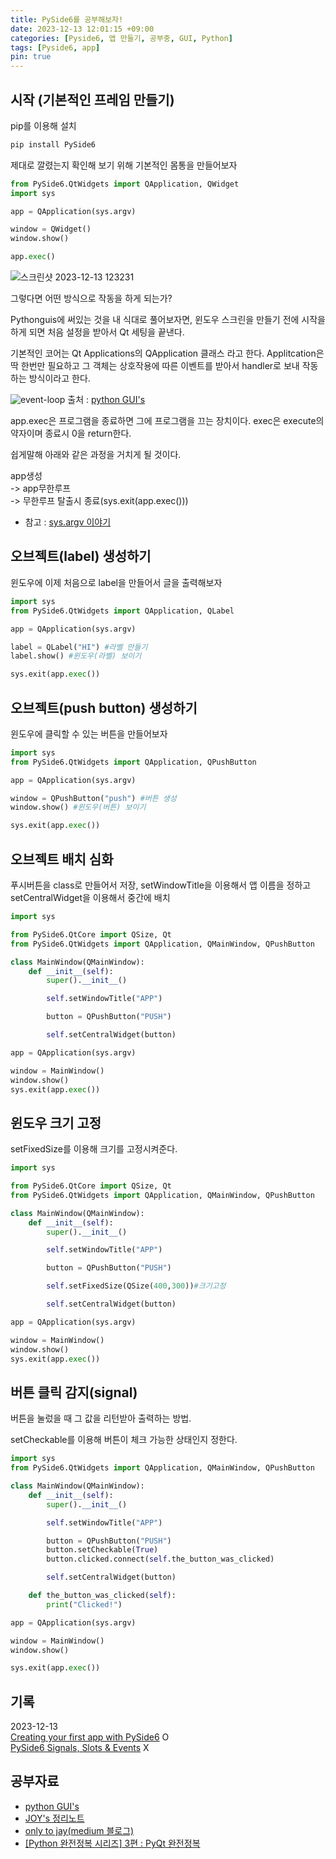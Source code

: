 ```yaml
---
title: PySide6를 공부해보자!
date: 2023-12-13 12:01:15 +09:00
categories: [Pyside6, 앱 만들기, 공부중, GUI, Python]
tags: [Pyside6, app]
pin: true
---
```




## 시작 (기본적인 프레임 만들기)
pip를 이용해 설치
```python
pip install PySide6
```

제대로 깔렸는지 확인해 보기 위해 기본적인 몸통을 만들어보자
```python
from PySide6.QtWidgets import QApplication, QWidget
import sys

app = QApplication(sys.argv)

window = QWidget()
window.show()

app.exec()
```
![스크린샷 2023-12-13 123231](https://github.com/oil-lamp-cat/oil-lamp-cat.github.io/assets/103806022/0cbe5ab3-b54c-455b-bd34-6335f5dd620f)

그렇다면 어떤 방식으로 작동을 하게 되는가?

Pythonguis에 써있는 것을 내 식대로 풀어보자면, 윈도우 스크린을 만들기 전에 시작을 하게 되면 처음 설정을 받아서 Qt 세팅을 끝낸다.

기본적인 코어는 Qt Applications의 QApplication 클래스 라고 한다. Applitcation은 딱 한번만 필요하고 그 객체는 상호작용에 따른 이벤트를 받아서 handler로 보내 작동하는 방식이라고 한다.

![event-loop](https://github.com/oil-lamp-cat/oil-lamp-cat.github.io/assets/103806022/4005da6d-0e05-4b98-9959-4806500f2342)
출처 : [python GUI's](https://www.pythonguis.com/pyside6-tutorial/)

app.exec은 프로그램을 종료하면 그에 프로그램을 끄는 장치이다. exec은 execute의 약자이며 종료시 0을 return한다.

쉽게말해 아래와 같은 과정을 거치게 될 것이다.

app생성</br>
-> app무한루프</br> 
-> 무한루프 탈출시 종료(sys.exit(app.exec()))

* 참고 : [sys.argv 이야기]()

## 오브젝트(label) 생성하기
윈도우에 이제 처음으로 label을 만들어서 글을 출력해보자

```python
import sys
from PySide6.QtWidgets import QApplication, QLabel

app = QApplication(sys.argv)

label = QLabel("HI") #라벨 만들기
label.show() #윈도우(라벨) 보이기

sys.exit(app.exec())
```
## 오브젝트(push button) 생성하기
윈도우에 클릭할 수 있는 버튼을 만들어보자

```python
import sys
from PySide6.QtWidgets import QApplication, QPushButton

app = QApplication(sys.argv)

window = QPushButton("push") #버튼 생성
window.show() #윈도우(버튼) 보이기

sys.exit(app.exec())
```
## 오브젝트 배치 심화
푸시버튼을 class로 만들어서 저장, setWindowTitle을 이용해서 앱 이름을 정하고 setCentralWidget을 이용해서 중간에 배치

```python
import sys

from PySide6.QtCore import QSize, Qt
from PySide6.QtWidgets import QApplication, QMainWindow, QPushButton

class MainWindow(QMainWindow):
    def __init__(self):
        super().__init__()

        self.setWindowTitle("APP")

        button = QPushButton("PUSH")

        self.setCentralWidget(button)

app = QApplication(sys.argv)

window = MainWindow()
window.show()
sys.exit(app.exec())
```
## 윈도우 크기 고정
setFixedSize를 이용해 크기를 고정시켜준다.
```python
import sys

from PySide6.QtCore import QSize, Qt
from PySide6.QtWidgets import QApplication, QMainWindow, QPushButton

class MainWindow(QMainWindow):
    def __init__(self):
        super().__init__()

        self.setWindowTitle("APP")

        button = QPushButton("PUSH")

        self.setFixedSize(QSize(400,300))#크기고정

        self.setCentralWidget(button)

app = QApplication(sys.argv)

window = MainWindow()
window.show()
sys.exit(app.exec())
```

## 버튼 클릭 감지(signal)
버튼을 눌렀을 때 그 값을 리턴받아 출력하는 방법.

setCheckable를 이용해 버튼이 체크 가능한 상태인지 정한다.


```python
import sys
from PySide6.QtWidgets import QApplication, QMainWindow, QPushButton

class MainWindow(QMainWindow):
    def __init__(self):
        super().__init__()

        self.setWindowTitle("APP")

        button = QPushButton("PUSH")
        button.setCheckable(True)
        button.clicked.connect(self.the_button_was_clicked)

        self.setCentralWidget(button)

    def the_button_was_clicked(self):
        print("Clicked!")

app = QApplication(sys.argv)

window = MainWindow()
window.show()

sys.exit(app.exec())
```

## 기록
2023-12-13</br>
[Creating your first app with PySide6](https://www.pythonguis.com/tutorials/pyside6-creating-your-first-window/) O</br>
[PySide6 Signals, Slots & Events](https://www.pythonguis.com/tutorials/pyside6-signals-slots-events/) X</br>



## 공부자료
* [python GUI's](https://www.pythonguis.com/pyside6-tutorial/)
* [JOY's 정리노트](https://joy-notes.com/pyside6%EC%99%80-pyqt-%EC%B0%A8%EC%9D%B4%EC%A0%90-pyside6%EB%A5%BC-%EC%84%A0%ED%83%9D%ED%95%9C-%EC%9D%B4%EC%9C%A0/)
* [only to jay(medium 블로그)](https://onlytojay.medium.com/pyside2-1-%EA%B8%B0%EB%B3%B8%EB%8F%99%EC%9E%91%EC%9B%90%EB%A6%AC-72ea6572a65b)
* [[Python 완전정복 시리즈] 3편 : PyQt 완전정복](https://wikidocs.net/160772)
